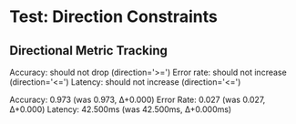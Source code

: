 # Test: Direction Constraints


## Directional Metric Tracking

Accuracy: should not drop (direction='>=')
Error rate: should not increase (direction='<=')
Latency: should not increase (direction='<=')

Accuracy: 0.973 (was 0.973, Δ+0.000)
Error Rate: 0.027 (was 0.027, Δ+0.000)
Latency: 42.500ms (was 42.500ms, Δ+0.000ms)
